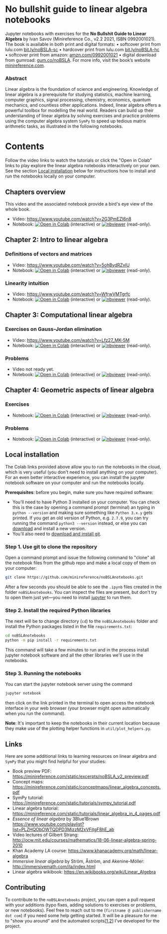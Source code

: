 No bullshit guide to linear algebra notebooks
=============================================
Jupyter notebooks with exercises for the **No Bullshit Guide to Linear Algebra**
by Ivan Savov (Minireference Co.,  v2.2 2021, ISBN 0992001021).
The book is available in both print and digital formats:
 • softcover print from lulu.com [bit.ly/noBSLA-sc](https://bit.ly/noBSLA-sc)
 • hardcover print from lulu.com [bit.ly/noBSLA-hc](https://bit.ly/noBSLA-hc)
 • softcover print from amazon: [amzn.com/0992001021](https://amzn.com/0992001021)
 • digital download from gumroad: [gum.co/noBSLA](https://gum.co/noBSLA).
For more info, visit the book’s website [minireference.com](https://minireference.com).


### Abstract
Linear algebra is the foundation of science and engineering.
Knowledge of linear algebra is a prerequisite for studying statistics,
machine learning, computer graphics, signal processing, chemistry, economics,
quantum mechanics, and countless other applications.
Indeed, linear algebra offers a powerful toolbox for modelling the real world.
Readers can build up their understanding of linear algebra by solving exercises
and practice problems using the computer algebra system `SymPy` to speed up
tedious matrix arithmetic tasks, as illustrated in the following notebooks.


Contents
========
Follow the video links to watch the tutorials or click the "Open in Colab" links
to play explore the linear algebra notebooks interactively on your own. See the
section [Local installation](https://github.com/minireference/noBSLAnotebooks#local-installation)
below for instructions how to install and run the notebooks locally on your computer.


## Chapters overview
This video and the associated notebook provide a bird's eye view of the whole book.
- Video: https://www.youtube.com/watch?v=2G3PmEZI6n8
- Notebook: [![Open in Colab](https://colab.research.google.com/assets/colab-badge.svg)](https://colab.research.google.com/github/minireference/noBSLAnotebooks/blob/master/Linear_algebra_chapters_overview.ipynb) (interactive) or [![nbviewer](https://raw.githubusercontent.com/jupyter/design/master/logos/Badges/nbviewer_badge.svg)](https://nbviewer.jupyter.org/github/minireference/noBSLAnotebooks/blob/master/Linear_algebra_chapters_overview.ipynb) (read-only).



## Chapter 2: Intro to linear algebra

### Definitions of vectors and matrices
- Video: https://www.youtube.com/watch?v=5ohBydRZvIU
- Notebook: [![Open in Colab](https://colab.research.google.com/assets/colab-badge.svg)](https://colab.research.google.com/github/minireference/noBSLAnotebooks/blob/master/chapter02_definitions.ipynb) (interactive) or [![nbviewer](https://raw.githubusercontent.com/jupyter/design/master/logos/Badges/nbviewer_badge.svg)](https://nbviewer.jupyter.org/github/minireference/noBSLAnotebooks/blob/master/chapter02_definitions.ipynb) (read-only).

### Linearity intuition
- Video: https://www.youtube.com/watch?v=WfrwVMTgrfc
- Notebook: [![Open in Colab](https://colab.research.google.com/assets/colab-badge.svg)](https://colab.research.google.com/github/minireference/noBSLAnotebooks/blob/master/chapter02_linearity_intuition.ipynb) (interactive) or [![nbviewer](https://raw.githubusercontent.com/jupyter/design/master/logos/Badges/nbviewer_badge.svg)](https://nbviewer.jupyter.org/github/minireference/noBSLAnotebooks/blob/master/chapter02_linearity_intuition.ipynb) (read-only).



## Chapter 3: Computational linear algebra

### Exercises on Gauss-Jordan elimination
- Video: https://www.youtube.com/watch?v=Lfz27_MK-5M
- Notebook: [![Open in Colab](https://colab.research.google.com/assets/colab-badge.svg)](https://colab.research.google.com/github/minireference/noBSLAnotebooks/blob/master/chapter03_exercises.ipynb) (interactive) or [![nbviewer](https://raw.githubusercontent.com/jupyter/design/master/logos/Badges/nbviewer_badge.svg)](https://nbviewer.jupyter.org/github/minireference/noBSLAnotebooks/blob/master/chapter03_exercises.ipynb) (read-only).


### Problems
- Video not ready yet.
- Notebook: [![Open in Colab](https://colab.research.google.com/assets/colab-badge.svg)](https://colab.research.google.com/github/minireference/noBSLAnotebooks/blob/master/chapter03_problems.ipynb) (interactive) or [![nbviewer](https://raw.githubusercontent.com/jupyter/design/master/logos/Badges/nbviewer_badge.svg)](https://nbviewer.jupyter.org/github/minireference/noBSLAnotebooks/blob/master/chapter03_problems.ipynb) (read-only).



## Chapter 4: Geometric aspects of linear algebra

### Exercises
- Notebook: [![Open in Colab](https://colab.research.google.com/assets/colab-badge.svg)](https://colab.research.google.com/github/minireference/noBSLAnotebooks/blob/master/chapter04_exercises.ipynb) (interactive) or [![nbviewer](https://raw.githubusercontent.com/jupyter/design/master/logos/Badges/nbviewer_badge.svg)](https://nbviewer.jupyter.org/github/minireference/noBSLAnotebooks/blob/master/chapter04_exercises.ipynb) (read-only).


### Problems
- Notebook: [![Open in Colab](https://colab.research.google.com/assets/colab-badge.svg)](https://colab.research.google.com/github/minireference/noBSLAnotebooks/blob/master/chapter04_problems.ipynb) (interactive) or [![nbviewer](https://raw.githubusercontent.com/jupyter/design/master/logos/Badges/nbviewer_badge.svg)](https://nbviewer.jupyter.org/github/minireference/noBSLAnotebooks/blob/master/chapter04_problems.ipynb) (read-only).





Local installation
------------------
The Colab links provided above allow you to run the notebooks in the cloud,
which is very useful (you don't need to install anything on your computer).
For an even better interactive experience, you can install the jupyter notebook
software on your computer and run the notebooks locally.

**Prerequisites**: before you begin, make sure you have required software:
- You'll need to have Python 3 installed on your computer. You can check this is
  the case by opening a command prompt (terminal) an typing in `python --version`
  and making sure something like `Python 3.x.y` gets printed.
  If you get an old version of Python, e.g. `2.7.9`, you can try running the 
  command `python3 --version` instead, or else you can [download](https://www.python.org/downloads/)
  and install a new version.
- You'll also need to [download and install git](https://git-scm.com/downloads).



### Step 1. Use git to clone the repository
Open a command prompt and issue the following command to "clone" all the notebook
files from the github repo and make a local copy of them on your computer:

```bash
git clone https://github.com/minireference/noBSLAnotebooks.git
```

After a few seconds you should be able to see the `.ipynb` files created in the
folder `noBSLAnotebooks`. You can inspect the files are present, but don't try to
open them just yet—you need to install [jupyter](https://jupyter.org/) to run them.



### Step 2. Install the required Python libraries
The next will be to change directory (`cd`) to the `noBSLAnotebooks` folder and
install the Python packages listed in the file `requirements.txt`:

```bash
cd noBSLAnotebooks
python -m pip install -r requirements.txt
```

This command will take a few minutes to run and in the process install jupyter notebook
software and all the other libraries we'll use in the notebooks.



### Step 3. Running the notebooks
You can start the jupyter notebook server using the command

```bash
jupyter notebook
```

then click on the link printed in the terminal to open access the notebook interface
in your web browser (your browser might open automatically when you run the command).


**Note**: It's important to keep the notebooks in their current location because
they make use of the plotting helper functions in `util/plot_helpers.py`.



Links
-----
Here are some additional links to learning resources on linear algebra and `SymPy`
that you might find helpful for your studies:

- Book preview PDF: https://minireference.com/static/excerpts/noBSLA_v2_preview.pdf
- Concept maps: https://minireference.com/static/conceptmaps/linear_algebra_concepts.pdf
- SymPy tutorial: https://minireference.com/static/tutorials/sympy_tutorial.pdf
- Linear algebra tutorial: https://minireference.com/static/tutorials/linear_algebra_in_4_pages.pdf
- *Essence of linear algebra* by 3Blue1Brown https://www.youtube.com/playlist?list=PLZHQObOWTQDPD3MizzM2xVFitgF8hE_ab
- Video lectures of Gilbert Strang: http://ocw.mit.edu/courses/mathematics/18-06-linear-algebra-spring-2010
- Khan Academy LA course: https://www.khanacademy.org/math/linear-algebra
- *Immersive linear algebra* by Ström, Åström, and Akenine-Möller: http://immersivemath.com/ila/index.html
- Linear algebra wikibook: https://en.wikibooks.org/wiki/Linear_Algebra


Contributing
------------
To contribute to the `noBSLAnotebooks` project, you can open a pull request with
your additions (typo fixes, adding solutions to exercises or problems, or new notebooks).
Feel free to reach out to me (`firstname @ publishername dot com`) if you need
some help getting started. It will be a pleasure for me to "show you around" and
the automated scripts[[1](https://github.com/minireference/noBSLAnotebooks/blob/master/util/makepynb.sh),[2](https://github.com/minireference/noBSLAnotebooks/blob/master/util/pre-commit-hook.sh)] I've developed for the project.
